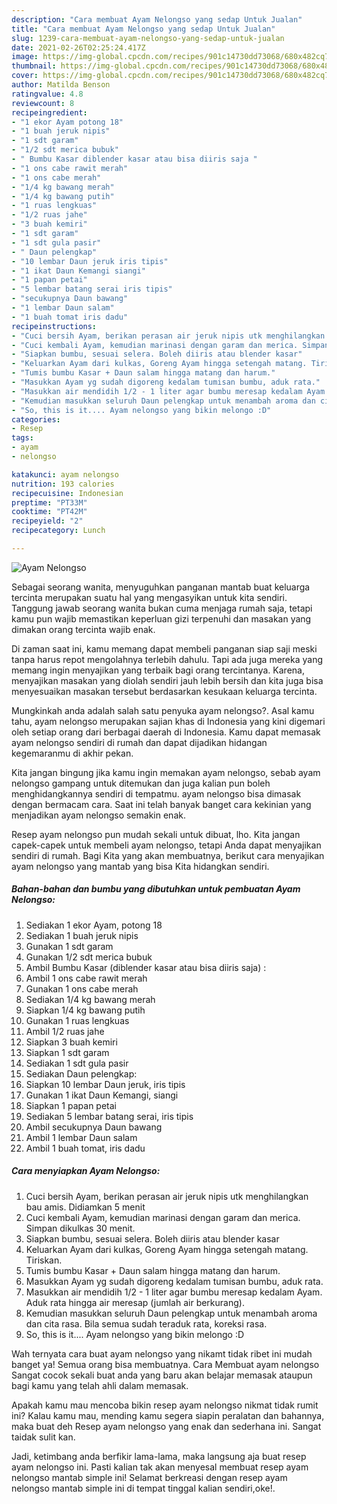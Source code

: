 ```yaml
---
description: "Cara membuat Ayam Nelongso yang sedap Untuk Jualan"
title: "Cara membuat Ayam Nelongso yang sedap Untuk Jualan"
slug: 1239-cara-membuat-ayam-nelongso-yang-sedap-untuk-jualan
date: 2021-02-26T02:25:24.417Z
image: https://img-global.cpcdn.com/recipes/901c14730dd73068/680x482cq70/ayam-nelongso-foto-resep-utama.jpg
thumbnail: https://img-global.cpcdn.com/recipes/901c14730dd73068/680x482cq70/ayam-nelongso-foto-resep-utama.jpg
cover: https://img-global.cpcdn.com/recipes/901c14730dd73068/680x482cq70/ayam-nelongso-foto-resep-utama.jpg
author: Matilda Benson
ratingvalue: 4.8
reviewcount: 8
recipeingredient:
- "1 ekor Ayam potong 18"
- "1 buah jeruk nipis"
- "1 sdt garam"
- "1/2 sdt merica bubuk"
- " Bumbu Kasar diblender kasar atau bisa diiris saja "
- "1 ons cabe rawit merah"
- "1 ons cabe merah"
- "1/4 kg bawang merah"
- "1/4 kg bawang putih"
- "1 ruas lengkuas"
- "1/2 ruas jahe"
- "3 buah kemiri"
- "1 sdt garam"
- "1 sdt gula pasir"
- " Daun pelengkap"
- "10 lembar Daun jeruk iris tipis"
- "1 ikat Daun Kemangi siangi"
- "1 papan petai"
- "5 lembar batang serai iris tipis"
- "secukupnya Daun bawang"
- "1 lembar Daun salam"
- "1 buah tomat iris dadu"
recipeinstructions:
- "Cuci bersih Ayam, berikan perasan air jeruk nipis utk menghilangkan bau amis. Didiamkan 5 menit"
- "Cuci kembali Ayam, kemudian marinasi dengan garam dan merica. Simpan dikulkas 30 menit."
- "Siapkan bumbu, sesuai selera. Boleh diiris atau blender kasar"
- "Keluarkan Ayam dari kulkas, Goreng Ayam hingga setengah matang. Tiriskan."
- "Tumis bumbu Kasar + Daun salam hingga matang dan harum."
- "Masukkan Ayam yg sudah digoreng kedalam tumisan bumbu, aduk rata."
- "Masukkan air mendidih 1/2 - 1 liter agar bumbu meresap kedalam Ayam. Aduk rata hingga air meresap (jumlah air berkurang)."
- "Kemudian masukkan seluruh Daun pelengkap untuk menambah aroma dan cita rasa. Bila semua sudah teraduk rata, koreksi rasa."
- "So, this is it.... Ayam nelongso yang bikin melongo :D"
categories:
- Resep
tags:
- ayam
- nelongso

katakunci: ayam nelongso 
nutrition: 193 calories
recipecuisine: Indonesian
preptime: "PT33M"
cooktime: "PT42M"
recipeyield: "2"
recipecategory: Lunch

---
```



![Ayam Nelongso](https://img-global.cpcdn.com/recipes/901c14730dd73068/680x482cq70/ayam-nelongso-foto-resep-utama.jpg)

Sebagai seorang wanita, menyuguhkan panganan mantab buat keluarga tercinta merupakan suatu hal yang mengasyikan untuk kita sendiri. Tanggung jawab seorang  wanita bukan cuma menjaga rumah saja, tetapi kamu pun wajib memastikan keperluan gizi terpenuhi dan masakan yang dimakan orang tercinta wajib enak.

Di zaman  saat ini, kamu memang dapat membeli panganan siap saji meski tanpa harus repot mengolahnya terlebih dahulu. Tapi ada juga mereka yang memang ingin menyajikan yang terbaik bagi orang tercintanya. Karena, menyajikan masakan yang diolah sendiri jauh lebih bersih dan kita juga bisa menyesuaikan masakan tersebut berdasarkan kesukaan keluarga tercinta. 



Mungkinkah anda adalah salah satu penyuka ayam nelongso?. Asal kamu tahu, ayam nelongso merupakan sajian khas di Indonesia yang kini digemari oleh setiap orang dari berbagai daerah di Indonesia. Kamu dapat memasak ayam nelongso sendiri di rumah dan dapat dijadikan hidangan kegemaranmu di akhir pekan.

Kita jangan bingung jika kamu ingin memakan ayam nelongso, sebab ayam nelongso gampang untuk ditemukan dan juga kalian pun boleh menghidangkannya sendiri di tempatmu. ayam nelongso bisa dimasak dengan bermacam cara. Saat ini telah banyak banget cara kekinian yang menjadikan ayam nelongso semakin enak.

Resep ayam nelongso pun mudah sekali untuk dibuat, lho. Kita jangan capek-capek untuk membeli ayam nelongso, tetapi Anda dapat menyajikan sendiri di rumah. Bagi Kita yang akan membuatnya, berikut cara menyajikan ayam nelongso yang mantab yang bisa Kita hidangkan sendiri.

<!--inarticleads1-->

##### Bahan-bahan dan bumbu yang dibutuhkan untuk pembuatan Ayam Nelongso:

1. Sediakan 1 ekor Ayam, potong 18
1. Sediakan 1 buah jeruk nipis
1. Gunakan 1 sdt garam
1. Gunakan 1/2 sdt merica bubuk
1. Ambil  Bumbu Kasar (diblender kasar atau bisa diiris saja) :
1. Ambil 1 ons cabe rawit merah
1. Gunakan 1 ons cabe merah
1. Sediakan 1/4 kg bawang merah
1. Siapkan 1/4 kg bawang putih
1. Gunakan 1 ruas lengkuas
1. Ambil 1/2 ruas jahe
1. Siapkan 3 buah kemiri
1. Siapkan 1 sdt garam
1. Sediakan 1 sdt gula pasir
1. Sediakan  Daun pelengkap:
1. Siapkan 10 lembar Daun jeruk, iris tipis
1. Gunakan 1 ikat Daun Kemangi, siangi
1. Siapkan 1 papan petai
1. Sediakan 5 lembar batang serai, iris tipis
1. Ambil secukupnya Daun bawang
1. Ambil 1 lembar Daun salam
1. Ambil 1 buah tomat, iris dadu




<!--inarticleads2-->

##### Cara menyiapkan Ayam Nelongso:

1. Cuci bersih Ayam, berikan perasan air jeruk nipis utk menghilangkan bau amis. Didiamkan 5 menit
1. Cuci kembali Ayam, kemudian marinasi dengan garam dan merica. Simpan dikulkas 30 menit.
1. Siapkan bumbu, sesuai selera. Boleh diiris atau blender kasar
1. Keluarkan Ayam dari kulkas, Goreng Ayam hingga setengah matang. Tiriskan.
1. Tumis bumbu Kasar + Daun salam hingga matang dan harum.
1. Masukkan Ayam yg sudah digoreng kedalam tumisan bumbu, aduk rata.
1. Masukkan air mendidih 1/2 - 1 liter agar bumbu meresap kedalam Ayam. Aduk rata hingga air meresap (jumlah air berkurang).
1. Kemudian masukkan seluruh Daun pelengkap untuk menambah aroma dan cita rasa. Bila semua sudah teraduk rata, koreksi rasa.
1. So, this is it.... Ayam nelongso yang bikin melongo :D




Wah ternyata cara buat ayam nelongso yang nikamt tidak ribet ini mudah banget ya! Semua orang bisa membuatnya. Cara Membuat ayam nelongso Sangat cocok sekali buat anda yang baru akan belajar memasak ataupun bagi kamu yang telah ahli dalam memasak.

Apakah kamu mau mencoba bikin resep ayam nelongso nikmat tidak rumit ini? Kalau kamu mau, mending kamu segera siapin peralatan dan bahannya, maka buat deh Resep ayam nelongso yang enak dan sederhana ini. Sangat taidak sulit kan. 

Jadi, ketimbang anda berfikir lama-lama, maka langsung aja buat resep ayam nelongso ini. Pasti kalian tak akan menyesal membuat resep ayam nelongso mantab simple ini! Selamat berkreasi dengan resep ayam nelongso mantab simple ini di tempat tinggal kalian sendiri,oke!.

